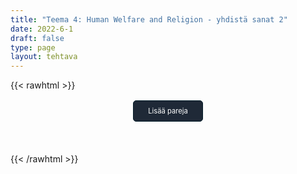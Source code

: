 ```yaml
---
title: "Teema 4: Human Welfare and Religion - yhdistä sanat 2"
date: 2022-6-1
draft: false
type: page
layout: tehtava
---
```

{{< rawhtml >}}
<div id="nappulat">
<button id="lisaa">
Lisää pareja
</button>
</div>
<div id="kaikki"></div>
<div id="tehtava" class="grid grid-cols-2">
 <div><ul id="terms"> </ul></div>
 <div><ul id="defs"> </ul></div>

</div>


<script> 
 
 //Execute a JavaScript immediately after a page has been loaded
window.onload = function() {

  //Data for terms and definitions. This can be stored in a separate .js file, in a JSON file or here in the main file
  var data = {
    terms: [{
     index: 0, text: 'avustus, tuki, etu'
}, { index: 1, text: 'viranomaiset'
}, { index: 2, text: 'kansalainen'
}, { index: 3, text: 'kansalaisuus'
}, { index: 4, text: 'lapsilisä'
}, { index: 5, text: 'lastenkoti'
}, { index: 6, text: 'päiväkoti'
}, { index: 7, text: 'vammaistuki'
}, { index: 8, text: 'tasa-arvo'
}, { index: 9, text: 'asunnottomuus'
}, { index: 10, text: 'asumistuki'
}, { index: 11, text: 'tulot'
}, { index: 12, text: 'tulovero'
}, { index: 13, text: 'terveydenhuolto'
}, { index: 14, text: 'vammaiset'
}, { index: 15, text: 'äitiyspakkaus'
}, { index: 16, text: 'köyhyys'
}, { index: 17, text: 'asukas'
}, { index: 18, text: 'jäädä eläkkeelle'
}, { index: 19, text: 'eläkeläinen'
}, { index: 20, text: 'vanhus'
}, { index: 21, text: 'palvelutalo'
}, { index: 22, text: 'sairauspäiväraha'
}, { index: 23, text: 'sosiaaliturva'
}, { index: 24, text: 'elintaso'
}, { index: 25, text: 'opintotuki'
}, { index: 26, text: 'avustus, valtionapu'
}, { index: 27, text: 'vanhukset'
}, { index: 28, text: 'työttömyyskorvaus'
}, { index: 29, text: 'hyvinvointivaltio'
}, { index: 30, text: 'siviilivihkiminen'
}, { index: 31, text: 'rekisteröity parisuhde'
}, { index: 32, text: 'avoliitto'
}, { index: 33, text: 'elatusapu'
}, { index: 34, text: 'huoltajuus'
}, { index: 35, text: 'avioero'
}, { index: 36, text: 'yhteishuoltajuus'
}, { index: 37, text: 'olla avoliitossa, asua yhdessä'
}, { index: 38, text: 'avioliitto'
}, { index: 39, text: 'avioehto'
}, { index: 40, text: 'ateismi'
}, { index: 41, text: 'kaste'
}, { index: 42, text: 'siunata'
}, { index: 43, text: 'ehtoollinen'
}, { index: 44, text: 'ripille pääsy'
}, { index: 45, text: 'isonen'
}, { index: 46, text: 'seurakunta (kirkkoväki)'
}, { index: 47, text: 'usko'
}, { index: 48, text: 'paasto'
}, { index: 49, text: 'virsi'
}, { index: 50, text: 'messu'
}, { index: 51, text: 'seurakunta'
}, { index: 52, text: 'rukoilla'
}, { index: 53, text: 'rukous'
}, { index: 54, text: 'saarnata'
}, { index: 55, text: 'Prometheus-leiri'
}, { index: 56, text: 'uskonto'
}, { index: 57, text: 'uskonnollinen'
}, { index: 58, text: 'pyhä'
}, { index: 59, text: 'maallinen'
}, { index: 60, text: 'saarna'
}, { index: 61, text: 'jumalanpalvelus'
},
    ],
    definitions: [{
     index: 0, text: 'allowance / benefit'
}, { index: 1, text: 'authorities'
}, { index: 2, text: 'citizen'
}, { index: 3, text: 'citizenship / nationality'
}, { index: 4, text: 'child benefit'
}, { index: 5, text: 'children’s home'
}, { index: 6, text: 'day care centre, kindergarten'
}, { index: 7, text: 'disability benefit'
}, { index: 8, text: 'equality'
}, { index: 9, text: 'homelessness'
}, { index: 10, text: 'housing benefit'
}, { index: 11, text: 'income'
}, { index: 12, text: 'income tax'
}, { index: 13, text: 'health care'
}, { index: 14, text: 'individuals with special needs'
}, { index: 15, text: 'maternity package'
}, { index: 16, text: 'poverty'
}, { index: 17, text: 'resident'
}, { index: 18, text: 'retire'
}, { index: 19, text: 'retiree / old age pensioner'
}, { index: 20, text: 'senior citizen'
}, { index: 21, text: 'sheltered housing'
}, { index: 22, text: 'sickness allowance'
}, { index: 23, text: 'social security'
}, { index: 24, text: 'standard of living'
}, { index: 25, text: 'student grant'
}, { index: 26, text: 'subsidy'
}, { index: 27, text: 'the elderly'
}, { index: 28, text: 'unemployment benefit'
}, { index: 29, text: 'welfare state'
}, { index: 30, text: 'civil ceremony'
}, { index: 31, text: 'civil partnership'
}, { index: 32, text: 'cohabitation'
}, { index: 33, text: 'child support'
}, { index: 34, text: 'custody'
}, { index: 35, text: 'divorce'
}, { index: 36, text: 'joint custody'
}, { index: 37, text: 'live together'
}, { index: 38, text: 'marriage'
}, { index: 39, text: 'prenuptial agreement'
}, { index: 40, text: 'atheism'
}, { index: 41, text: 'baptism / christening'
}, { index: 42, text: 'bless'
}, { index: 43, text: 'communion'
}, { index: 44, text: 'confirmation'
}, { index: 45, text: 'confirmation camp group leader'
}, { index: 46, text: 'congregation'
}, { index: 47, text: 'faith'
}, { index: 48, text: 'fast, fasting'
}, { index: 49, text: 'hymn'
}, { index: 50, text: 'mass'
}, { index: 51, text: 'parish'
}, { index: 52, text: 'pray'
}, { index: 53, text: 'prayer'
}, { index: 54, text: 'preach'
}, { index: 55, text: 'Prometheus camp'
}, { index: 56, text: 'religion'
}, { index: 57, text: 'religious'
}, { index: 58, text: 'sacred'
}, { index: 59, text: 'secular'
}, { index: 60, text: 'sermon'
}, { index: 61, text: 'service'

      },

    ],
    //this creates matches for indexes. This is a sort of an Answer Sheet
    pairs: {
      0: 0,
      1: 1,
      2: 2,
      3: 3,
      4: 4,
      5: 5,
      6: 6,
      7: 7,
      8: 8,
      9: 9,
      10: 10,
      11: 11,
      12: 12,
      13: 13,
      14: 14,
      15: 15,
      16: 16,
      17: 17,
      18: 18,
      19: 19,
      20: 20,
      21: 21,
      22: 22,
      23: 23,
      24: 24,
      25: 25,
      26: 26,
      27: 27,
      28: 28,
      29: 29,
      30: 30,
      31: 31,
      32: 32,
      33: 33,
      34: 34,
      35: 35,
      36: 36,
      37: 37,
      38: 38,
      39: 39,
      40: 40,
      41: 41,
      42: 42,
      43: 43,
      44: 44,
      45: 45,
      46: 46,
      47: 47,
      48: 48,
      49: 49,
      50: 50,
      51: 51,
      52: 52,
      53: 53,
      54: 54,
      55: 55,
      56: 56,
      57: 57,
      58: 58,
      59: 59,
      60: 60,
      61: 61,
    }
  };
    
for (var a=[],i=0;i<62;++i) a[i]=i;

function shufflee(array) {
  var tmp, current, top = array.length;
  if(top) while(--top) {
    current = Math.floor(Math.random() * (top + 1));
    tmp = array[current];
    array[current] = array[top];
    array[top] = tmp;
  }
  return array;
}

a = shufflee(a);
  

  var selectedTerm = null, //to make sure none is selected onload
    selectedDef = null,
    termsContainer = document.querySelector("#terms"), //list of terms
    defsContainer = document.querySelector("#defs"); //list of definitions

  //This function takes two arguments, that is one term and one def to compare if they match. It returns True or False after compairing values of the "pairs" object property.     
  function isMatch(termIndex, defIndex) {
    return data.pairs[termIndex] === defIndex;
  }

  //This function adds HTML elements and content to the specified container (UL).
  function createListHTML(list, container) {
    container.innerHTML = ""; //first, clean up any existing LI elements
    for (var i = 0; i < 71; i++) {
      container.innerHTML = container.innerHTML + "<li data-index='" + list[i]["index"] + "'>" + "<span>" + list[i]["text"] + "</span>" + "</li>";

    }
  }

function addCSS(css){
  var elem=document.createElement('style');
  if(elem.styleSheet && !elem.sheet)elem.styleSheet.cssText=css;
  else elem.appendChild(document.createTextNode(css));
  document.getElementsByTagName('head')[0].appendChild(elem); 
}

  createListHTML(data.terms, termsContainer);
  createListHTML(data.definitions, defsContainer);

  //listen for a "click" event on a list of Terms and store the clicked object in the target object
  termsContainer.addEventListener("click", function(e) {
    var target = e.target.parentNode;
    if (target.className === "score")
      return;
    var termIndex = Number(target.getAttribute("data-index"));
    //the condition is that only one LI can be selected
    if (selectedTerm !== null && selectedTerm !== termIndex) {
      termsContainer.querySelector("li[data-index='" + selectedTerm + "']").removeAttribute("data-selected");
    }

    //deletion of the decoration
    if (target.hasAttribute("data-selected")) {
      target.removeAttribute("data-selected");
      selectedTerm = null;
    }
    //selecting on click	
    else {
      target.setAttribute("data-selected", true);
      selectedTerm = termIndex;
    }

    if (selectedTerm !== null && selectedDef !== null) {
      var term = document.querySelector("#terms [data-index='" + selectedTerm + "']");
      var def = document.querySelector("#defs [data-index='" + selectedDef + "']");
      if (isMatch(selectedTerm, selectedDef)) {
				term.className = "score";
        def.className = "score";
  			numero++;
   			term.style.order = (numero);
   			def.style.order = (numero);
            }
      selectedTerm = null;
      selectedDef = null;
      term.removeAttribute("data-selected");
      def.removeAttribute("data-selected");
			    }
  })

  defsContainer.addEventListener("click", function(e) {
    var target = e.target.parentNode;
    if (target.className === "score")
      return;
    var defIndex = Number(target.getAttribute("data-index"));
    var defText = Number(target.getAttribute("data-index"))

    if (selectedDef !== null && selectedDef !== defIndex) {
      defsContainer.querySelector("li[data-index='" + selectedDef + "']").removeAttribute("data-selected");
    }

    if (target.hasAttribute("data-selected"))
      target.removeAttribute("data-selected");
    else
      target.setAttribute("data-selected", true);
    selectedDef = Number(target.getAttribute("data-index"));
    if (selectedTerm !== null && selectedDef !== null) {
      //var term = document.querySelector("#terms [data-index='"+selectedTerm+"']");
      var term = termsContainer.querySelector("[data-index='" + selectedTerm + "']");
      //var def = document.querySelector("#defs [data-index='"+selectedDef+"']");
      var def = defsContainer.querySelector("[data-index='" + selectedDef + "']");
      if (isMatch(selectedTerm, selectedDef)) {
				term.className = "score";
        def.className = "score";
  			numero++;
   			term.style.order = (numero);
   			def.style.order = (numero);
       }
      
      selectedTerm = null; //poista napautusten valinta
      selectedDef = null; //poista napautusten valinta
      term.removeAttribute("data-selected");
      def.removeAttribute("data-selected");
    }
  })

  function shuffle() {
    randomSort(data.terms)
    randomSort(data.definitions)
    createListHTML(data.terms, termsContainer)
    createListHTML(data.definitions, defsContainer)
    addCSS("div#tehtava li[data-index]{display: none;}")
    addCSS("div#tehtava li[data-index='" + a[0] + "']{display: flex;}")
		addCSS("div#tehtava li[data-index='" + a[1] + "']{display: flex;}")
    addCSS("div#tehtava li[data-index='" + a[2] + "']{display: flex;}")
    addCSS("div#tehtava li[data-index='" + a[3] + "']{display: flex;}")
    addCSS("div#tehtava li[data-index='" + a[4] + "']{display: flex;}")
    addCSS("div#tehtava li[data-index='" + a[5] + "']{display: flex;}")
  }
  
  
  
  function randomSort(array) {
    var currentIndex = array.length,
      temporaryValue, randomIndex;

    // While there remain elements to shuffle...

    while (currentIndex !== 0) {

      // Pick a remaining element...
      randomIndex = Math.floor(Math.random() * currentIndex);
      currentIndex -= 1;

      // And swap it with the current element. SWAP
      temporaryValue = array[currentIndex];
      array[currentIndex] = array[randomIndex];
      array[randomIndex] = temporaryValue;
    }

    return array;
  }

  shuffle(); 
  
document.getElementById("lisaa").addEventListener("click", function() {
        h++;
        addCSS("div#tehtava li[data-index='" + a[h] + "']{display: flex;}")
				h++;
        addCSS("div#tehtava li[data-index='" + a[h] + "']{display: flex;}")
				h++;
        addCSS("div#tehtava li[data-index='" + a[h] + "']{display: flex;}")
				h++;
        addCSS("div#tehtava li[data-index='" + a[h] + "']{display: flex;}")
				h++;
        addCSS("div#tehtava li[data-index='" + a[h] + "']{display: flex;}")
				h++;
        addCSS("div#tehtava li[data-index='" + a[h] + "']{display: flex;}")
if(h>68){$("#kaikki").html("Kaikki lisätty jo!"); }      })
  }

var numero = 0;
var h = 6;
</script>

<style>

div#tehtava {
  overflow: hidden;
}

div#tehtava ul {
  list-style: none;
  font-size: 0.75em;
}

div#tehtava ul#terms {
  display: flex;
  flex-direction: column;
}

div#tehtava ul#defs {
  display: flex;
  flex-direction: column;
}

div#tehtava ul#terms li {
  background: #1F2937;
  color: #ffffff;
}

div#tehtava ul#defs li {
  color: #000000
}

div#tehtava li {
  float: left;
  height: 4em;
  margin-right: 10px;
  margin-left: 10px;
  background: white;
  text-align: center;
  cursor: pointer;
  border-radius: 0;
  -webkit-box-shadow: 0 5px 10px 2px rgba(0, 0, 0, 1);
  box-shadow: 0 3px 5px 1px #000;
}

div#tehtava li:hover {
  transform: scale(1.05, 1.05);
  -webkit-box-shadow: 0 2px 10px 0 rgba(0, 0, 0, 1);
  box-shadow: 0 2px 10px 0 rgba(0, 0, 0, 1);
}

div#tehtava li[data-selected] {
  transform: scale(1.05, 1.05);
  box-shadow: 0 1px 3px 0px rgba(0, 0, 0, 0.75);
  outline: 4px solid #00A0DF;
}

div#tehtava ul li span {
  width: 100%;
  height: 100%;
  display: flex;
  align-items: center;
  justify-content: center;
  transform: none;
  transition: opacity 0.2s ease-out;
}

div#tehtava span:hover {
  transform: none;
}

.score {
  background: none!important;
  box-shadow: none;
  color: #fff!important;
  background: #00A0DF!important;
  border-radius: 15px;
}

.score:hover {
  cursor: default;
  transform: none;
  box-shadow: none;
}

.fadeOut li span {
  transition: opacity 0.25s ease-out;
  opacity: 0;
}

.fadeOut li {
  transition: transform .5s ease-out;
  transform: rotateX(360deg);
}

div#nappulat{
  display: flex;
  justify-content: center;
}

div#nappulat button{
    font-family: inherit;
    text-align: center;
    border: 1px solid transparent;
    width: 10em;
    height: 3em;
    margin: 0.2em;
    margin-bottom: 0.5em;
    border-width: 1px;
    border-radius: 5px;
    font-size: 0.8em;
    background: #1f2937;
    border-color: #051D29;
    color: #ffffff;
}

div#kaikki{
  display: flex;
  justify-content: center;
}
</style>

{{< /rawhtml >}}